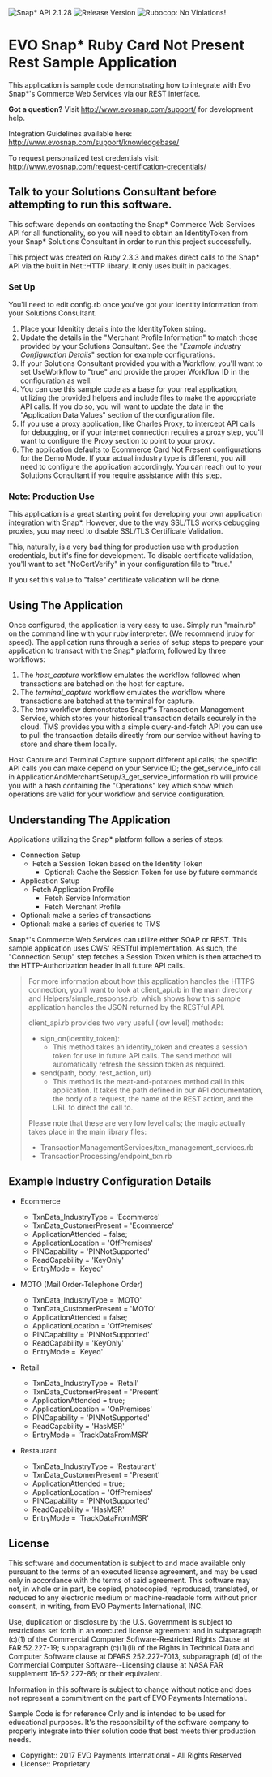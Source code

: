 ![Snap* API 2.1.28](https://img.shields.io/badge/Snap*%20API-2.1.28-blue.svg) ![Release Version](https://img.shields.io/github/release/EVO-Snap/Ruby-SampleApp-REST-CardNotPresent.svg) ![Rubocop: No Violations!](https://img.shields.io/badge/Rubocop-No%20Violations!-brightgreen.svg)

# EVO Snap* Ruby Card Not Present Rest Sample Application

This application is sample code demonstrating how to integrate with Evo Snap*'s
Commerce Web Services via our REST interface.

**Got a question?**  Visit http://www.evosnap.com/support/ for development help.  

Integration Guidelines available here:  http://www.evosnap.com/support/knowledgebase/

To request personalized test credentials visit: http://www.evosnap.com/request-certification-credentials/

## Talk to your Solutions Consultant before attempting to run this software.

This software depends on contacting the Snap* Commerce Web Services API for all
functionality, so you will need to obtain an IdentityToken from your Snap*
Solutions Consultant in order to run this project successfully.

This project was created on Ruby 2.3.3 and makes direct calls to the Snap* API
via the built in Net::HTTP library.  It only uses built in packages.

### Set Up

You'll need to edit config.rb once you've got your identity information from
your Solutions Consultant.

1. Place your Idenitity details into the IdentityToken string.
2. Update the details in the "Merchant Profile Information" to match those
   provided by your Solutions Consultant.  See the "*Example Industry
	 Configuration Details*" section for example configurations.
3. If your Solutions Consultant provided you with a Workflow, you'll want to set
   UseWorkflow to "true" and provide the proper Workflow ID in the configuration
	 as well.
4. You can use this sample code as a base for your real application, utilizing
   the provided helpers and include files to make the appropriate API calls.  If
	 you do so, you will want to update the data in the "Application Data Values"
	 section of the configuration file.
5. If you use a proxy application, like Charles Proxy, to intercept API calls
   for debugging, or if your internet connection requires a proxy step, you'll
	 want to configure the Proxy section to point to your proxy.
6. The application defaults to Ecommerce Card Not Present configurations for the
   Demo  Mode.  If your actual industry type is different, you will need to
   configure the application accordingly.  You can reach out to your Solutions
   Consultant if you require assistance with this step.

### Note: Production Use

This application is a great starting point for developing your own application
integration with Snap*.  However, due to the way SSL/TLS works debugging
proxies, you may need to disable SSL/TLS Certificate Validation.

This, naturally, is a very bad thing for production use with production
credentials, but it's fine for development.  To disable certificate validation,
you'll want to set "NoCertVerify" in your configuration file to "true."

If you set this value to "false" certificate validation will be done.

## Using The Application

Once configured, the application is very easy to use.  Simply run "main.rb" on
the command line with your ruby interpreter.  (We recommend jruby for speed).
The application runs through a series of setup steps to prepare your application
to transact with the Snap* platform, followed by three workflows:

1. The *host_capture* workflow emulates the workflow followed when transactions
   are batched on the host for capture.
2. The *terminal_capture* workflow emulates the workflow where transactions are
   batched at the terminal for capture.
3. The *tms* workflow demonstrates Snap*'s Transaction Management Service, which
   stores your historical transaction details securely in the cloud.  TMS
	 provides you with a simple query-and-fetch API you can use to pull the
	 transaction details directly from our service without having to store and
	 share them locally.

Host Capture and Terminal Capture support different api calls;  the specific API
calls you can make depend on your Service ID;  the get_service_info call in
ApplicationAndMerchantSetup/3_get_service_information.rb will provide you with
a hash containing the "Operations" key which show which operations are valid for
your workflow and service configuration.

## Understanding The Application

Applications utilizing the Snap* platform follow a series of steps:

* Connection Setup
  - Fetch a Session Token based on the Identity Token
	- Optional:  Cache the Session Token for use by future commands
* Application Setup
  - Fetch Application Profile
	- Fetch Service Information
	- Fetch Merchant Profile
* Optional:  make a series of transactions
* Optional:  make a series of queries to TMS

Snap*'s Commerce Web Services can utilize either SOAP or REST.  This sample
application uses CWS' RESTful implementation.  As such, the "Connection Setup"
step fetches a Session Token which is then attached to the HTTP-Authorization
header in all future API calls.

> For more information about how this application handles the HTTPS connection,
> you'll want to look at client_api.rb in the main directory and
> Helpers/simple_response.rb, which shows how this sample application handles
> the JSON returned by the RESTful API.
>
> client_api.rb provides two very useful (low level) methods:
>   - sign_on(identity_token):
>     - This method takes an identity_token and creates a session token for use
>       in future API calls.  The send method will automatically refresh the
>       session token as required.
>   - send(path, body, rest_action, url)
>     - This method is the meat-and-potatoes method call in this application.
>       It takes the path defined in our API documentation, the body of a
>       request, the name of the REST action, and the URL to direct the call to.
>
> Please note that these are very low level calls;  the magic actually takes
> place in the main library files:
> - TransactionManagementServices/txn_management_services.rb
> - TransactionProcessing/endpoint_txn.rb

## Example Industry Configuration Details

* Ecommerce
  - TxnData_IndustryType = 'Ecommerce'
  - TxnData_CustomerPresent = 'Ecommerce'
  - ApplicationAttended = false;
  - ApplicationLocation = 'OffPremises'
  - PINCapability = 'PINNotSupported'
  - ReadCapability = 'KeyOnly'
  - EntryMode = 'Keyed'

* MOTO (Mail Order-Telephone Order)
  - TxnData_IndustryType = 'MOTO'
  - TxnData_CustomerPresent = 'MOTO'
  - ApplicationAttended = false;
  - ApplicationLocation = 'OffPremises'
  - PINCapability = 'PINNotSupported'
  - ReadCapability = 'KeyOnly'
  - EntryMode = 'Keyed'

* Retail
  - TxnData_IndustryType = 'Retail'
  - TxnData_CustomerPresent = 'Present'
  - ApplicationAttended = true;
  - ApplicationLocation = 'OnPremises'
  - PINCapability = 'PINNotSupported'
  - ReadCapability = 'HasMSR'
  - EntryMode = 'TrackDataFromMSR'

* Restaurant
  - TxnData_IndustryType = 'Restaurant'
  - TxnData_CustomerPresent = 'Present'
  - ApplicationAttended = true;
  - ApplicationLocation = 'OffPremises'
  - PINCapability = 'PINNotSupported'
  - ReadCapability = 'HasMSR'
  - EntryMode = 'TrackDataFromMSR'

## License

 This software and documentation is subject to and made
 available only pursuant to the terms of an executed license
 agreement, and may be used only in accordance with the terms
 of said agreement. This software may not, in whole or in part,
 be copied, photocopied, reproduced, translated, or reduced to
 any electronic medium or machine-readable form without
 prior consent, in writing, from EVO Payments International, INC.

 Use, duplication or disclosure by the U.S. Government is subject
 to restrictions set forth in an executed license agreement
 and in subparagraph (c)(1) of the Commercial Computer
 Software-Restricted Rights Clause at FAR 52.227-19; subparagraph
 (c)(1)(ii) of the Rights in Technical Data and Computer Software
 clause at DFARS 252.227-7013, subparagraph (d) of the Commercial
 Computer Software--Licensing clause at NASA FAR supplement
 16-52.227-86; or their equivalent.

 Information in this software is subject to change without notice
 and does not represent a commitment on the part of EVO Payments International.

 Sample Code is for reference Only and is intended to be used for educational
 purposes. It's the responsibility of the software company to properly
 integrate into thier solution code that best meets thier production needs.

 - Copyright:: 2017 EVO Payments International - All Rights Reserved
 - License:: Proprietary
